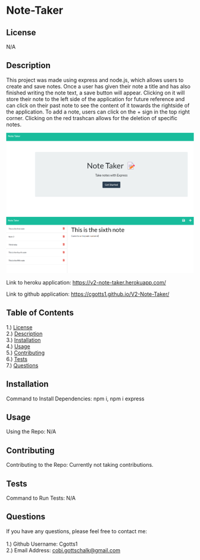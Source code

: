 # Note-Taker

## <section id = "License">License</section>
N/A

## <section id = "Description">Description</section>
This project was made using express and node.js, which allows users to create and save notes. Once a user has given their note a title and has also finished writing the note text, a save button will appear. Clicking on it will store their note to the left side of the application for future reference and can click on their past note to see the content of it towards the rightside of the application. To add a note, users can click on the + sign in the top right corner. Clicking on the red trashcan allows for the deletion of specific notes.

![Note Taker](./image/image1.png)
![Note Taker](./image/image2.png)

Link to heroku application: https://v2-note-taker.herokuapp.com/

Link to github application: https://cgotts1.github.io/V2-Note-Taker/


## Table of Contents
1.) <a href = "#License">License</a><br>
2.) <a href = "#Description">Description</a><br>
3.) <a href = "#Installation">Installation</a> <br>
4.) <a href = "#Usage">Usage</a><br>
5.) <a href = "#Contributing">Contributing</a><br>
6.) <a href = "#Tests">Tests</a><br>
7.) <a href = "#Questions">Questions</a>

## <section id = "Installation">Installation</section>
Command to Install Dependencies: npm i, npm i express

## <section id = "Usage">Usage</section>
Using the Repo: N/A 

## <section id = "Contributing">Contributing</section>
Contributing to the Repo: Currently not taking contributions.

## <section id = "Tests">Tests</section>
Command to Run Tests: N/A

## <section id = "Questions">Questions</section>
If you have any questions, please feel free to contact me: <br><br>
1.) Github Username: Cgotts1 <br>
2.) Email Address: cobi.gottschalk@gmail.com
